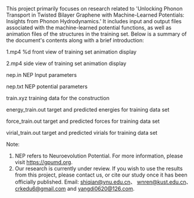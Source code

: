 This project primarily focuses on research related to 'Unlocking Phonon Transport in Twisted Bilayer Graphene with Machine-Learned Potentials: Insights from Phonon Hydrodynamics.' It includes input and output files associated with the machine-learned potential functions, as well as animation files of the structures in the training set. Below is a summary of the document's contents along with a brief introduction:


1.mp4         %d front view of training set animation display

2.mp4	         side view of training set animation display

nep.in          NEP Input parameters

nep.txt          NEP potential parameters

train.xyz          training data for the construction 

energy_train.out          target and predicted energies for training data set

force_train.out          target and predicted forces for training data set

virial_train.out          target and predicted virials for training data set

Note: 
1.	NEP refers to Neuroevolution Potential. For more information, please visit https://gpumd.org.
2.	Our research is currently under review. If you wish to use the results from this project, please contact us, or cite our study once it has been officially published. Email: shiqian@ynu.edu.cn、 wnren@kust.edu.cn、crkedu6@gmail.com and yangdi0620@126.com.
